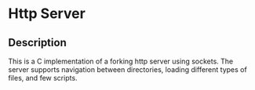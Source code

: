 # Http Server

## Description

This is a C implementation of a forking http server using sockets. The server supports navigation between directories, loading different types of files, and few scripts.
